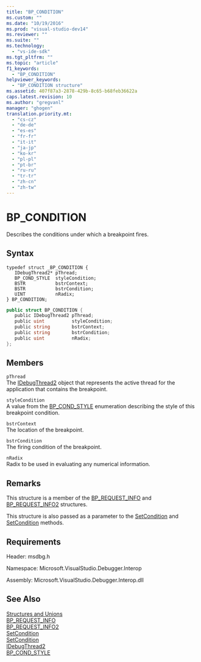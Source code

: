 ```yaml
---
title: "BP_CONDITION"
ms.custom: ""
ms.date: "10/19/2016"
ms.prod: "visual-studio-dev14"
ms.reviewer: ""
ms.suite: ""
ms.technology: 
  - "vs-ide-sdk"
ms.tgt_pltfrm: ""
ms.topic: "article"
f1_keywords: 
  - "BP_CONDITION"
helpviewer_keywords: 
  - "BP_CONDITION structure"
ms.assetid: 407f87a3-2878-429b-8c65-b68feb36622a
caps.latest.revision: 10
ms.author: "gregvanl"
manager: "ghogen"
translation.priority.mt: 
  - "cs-cz"
  - "de-de"
  - "es-es"
  - "fr-fr"
  - "it-it"
  - "ja-jp"
  - "ko-kr"
  - "pl-pl"
  - "pt-br"
  - "ru-ru"
  - "tr-tr"
  - "zh-cn"
  - "zh-tw"
---
```

# BP_CONDITION
Describes the conditions under which a breakpoint fires.  
  
## Syntax  
  
```cpp#  
typedef struct _BP_CONDITION {   
   IDebugThread2* pThread;  
   BP_COND_STYLE  styleCondition;  
   BSTR           bstrContext;  
   BSTR           bstrCondition;  
   UINT           nRadix;  
} BP_CONDITION;  
```  
  
```c#  
public struct BP_CONDITION {   
   public IDebugThread2 pThread;  
   public uint          styleCondition;  
   public string        bstrContext;  
   public string        bstrCondition;  
   public uint          nRadix;  
};  
```  
  
## Members  
 `pThread`  
 The [IDebugThread2](../extensibility-debugger-reference/idebugthread2.md) object that represents the active thread for the application that contains the breakpoint.  
  
 `styleCondition`  
 A value from the [BP_COND_STYLE](../extensibility-debugger-reference/bp_cond_style.md) enumeration describing the style of this breakpoint condition.  
  
 `bstrContext`  
 The location of the breakpoint.  
  
 `bstrCondition`  
 The firing condition of the breakpoint.  
  
 `nRadix`  
 Radix to be used in evaluating any numerical information.  
  
## Remarks  
 This structure is a member of the [BP_REQUEST_INFO](../extensibility-debugger-reference/bp_request_info.md) and [BP_REQUEST_INFO2](../extensibility-debugger-reference/bp_request_info2.md) structures.  
  
 This structure is also passed as a parameter to the [SetCondition](../extensibility-debugger-reference/idebugboundbreakpoint2--setcondition.md) and [SetCondition](../extensibility-debugger-reference/idebugpendingbreakpoint2--setcondition.md) methods.  
  
## Requirements  
 Header: msdbg.h  
  
 Namespace: Microsoft.VisualStudio.Debugger.Interop  
  
 Assembly: Microsoft.VisualStudio.Debugger.Interop.dll  
  
## See Also  
 [Structures and Unions](../extensibility-debugger-reference/structures-and-unions.md)   
 [BP_REQUEST_INFO](../extensibility-debugger-reference/bp_request_info.md)   
 [BP_REQUEST_INFO2](../extensibility-debugger-reference/bp_request_info2.md)   
 [SetCondition](../extensibility-debugger-reference/idebugboundbreakpoint2--setcondition.md)   
 [SetCondition](../extensibility-debugger-reference/idebugpendingbreakpoint2--setcondition.md)   
 [IDebugThread2](../extensibility-debugger-reference/idebugthread2.md)   
 [BP_COND_STYLE](../extensibility-debugger-reference/bp_cond_style.md)